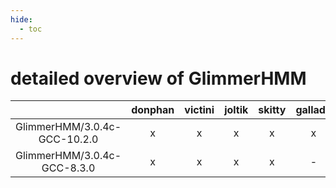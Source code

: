```yaml
---
hide:
  - toc
---
```


detailed overview of GlimmerHMM
===============================

| |donphan|victini|joltik|skitty|gallade|accelgor|swalot|doduo|
| :---: | :---: | :---: | :---: | :---: | :---: | :---: | :---: | :---: |
|GlimmerHMM/3.0.4c-GCC-10.2.0|x|x|x|x|x|-|x|x|
|GlimmerHMM/3.0.4c-GCC-8.3.0|x|x|x|x|-|-|-|x|
